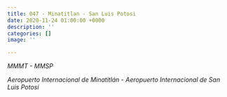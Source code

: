 ```yaml
---
title: 047 - Minatitlan - San Luis Potosi
date: 2020-11-24 01:00:00 +0000
description: ''
categories: []
image: ''

---
```

_MMMT - MMSP_

_Aeropuerto Internacional de Minatitlán - Aeropuerto Internacional de San Luis Potosí_ 